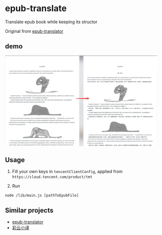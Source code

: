 # epub-translate
Translate epub book while keeping its structor

Original from [epub-translator](https://github.com/Frully/epub-google-translate)

## demo
![test](./fixtures/result.png)

## Usage
1. Fill your own keys in `tencentClientConfig`, applied from `https://cloud.tencent.com/product/tmt`

2. Run
```
node /lib/main.js [pathToEpubFile]
```

## Similar projects
+ [epub-translator](https://github.com/sharplab/epub-translator)
+ [彩云小译](https://fanyi.caiyunapp.com/#/web)
